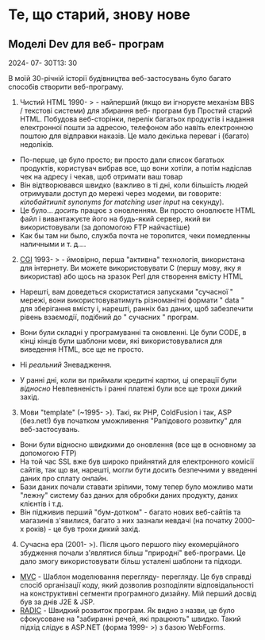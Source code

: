 # Те, що старий, знову нове

## Моделі Dev для веб- програм

<datetime class="hidden">2024- 07- 30T13: 30</datetime>

В моїй 30-річній історії будівництва веб-застосувань було багато способів створити веб-програму.

1. Чистий HTML 1990- > - найперший (якщо ви ігноруєте механізм BBS / текстові системи) для збирання веб- програм був Простий старий HTML. Побудова веб-сторінки, перелік багатьох продуктів і надання електронної пошти за адресою, телефоном або навіть електронною поштою для відправки наказів.
   Це мало декілька переваг і (багато) недоліків.

- По-перше, це було просто; ви просто дали список багатьох продуктів, користувач вибрав все, що вони хотіли, а потім надіслав чек на адресу і чекав, щоб отримати ваш товар
- Він відтворювався швидко (важливо в ті дні, коли більшість людей отримували доступ до мережі через модеми, ви говорите: *кілобайтиunit synonyms for matching user input* на секунду).
- Це було... *досить* працює з оновленням. Ви просто оновлюєте HTML файл і вивантажуєте його на будь-який сервер, який ви використовували (за допомогою FTP найчастіше)
- Как бы там ни было, служба почта не торопится, чеки помедленны наличными и т. д....

2. [CGI](https://webdevelopmenthistory.com/1993-cgi-scripts-and-early-server-side-web-programming/)  1993- > - ймовірно, перша "активна" технологія, використана для інтернету. Ви можете використовувати C (першу мову, яку я використав) або щось на зразок Perl для створення вмісту HTML

- Нарешті, вам доведеться скористатися запусками "сучасної " мережі, вони використовуватимуть різноманітні формати " data " для зберігання вмісту і, нарешті, ранніх баз даних, щоб забезпечити рівень взаємодії, подібний до " сучасних " програм.

- Вони були складні у програмуванні та оновленні. Це були CODE, в кінці кінців були шаблони мови, які використовувалися для виведення HTML, все ще не просто.

- Ні *реальний* Зневадження.

- У ранні дні, коли ви приймали кредитні картки, ці операції були *відносно* Невпевненість і ранні платежі були все ще трохи дикий захід.

3. Мови "template" (~1995- >). Такі, як PHP, ColdFusion і так, ASP (без.net!) був початком уможливення "Рапідового розвитку" для веб-застосувань.

- Вони були відносно швидкими до оновлення (все ще в основному за допомогою FTP)
- На той час SSL вже був широко прийнятий для електронного комісії сайтів, так що ви, нарешті, могли бути досить безпечними у введенні даних про сплату онлайн.
- Бази даних почали ставати зрілими, тому тепер було можливо мати "лежну" систему баз даних для обробки даних продукту, даних клієнтів і т.д.
- Він підживив перший "бум-дотком" - багато нових веб-сайтів та магазинів з'явилися, багато з них зазнали невдачі (на початку 2000-х років) - це був трохи дикий захід.

4. Сучасна ера (2001- >). Після цього першого піку екомерційного збудження почали з'являтися більш "природні" веб-програми. Це дало змогу використовувати більш усталені шаблони та підходи.

- [MVC](https://en.wikipedia.org/wiki/Model%E2%80%93view%E2%80%93controller) - Шаблон моделювання перегляду- перегляду. Це був справді спосіб організації коду, який дозволив розподіляти відповідальності на конструктивні сегменти програмного дизайну. Мій перший досвід був за днів J2E & JSP.
- [RADIC](https://en.wikipedia.org/wiki/Rapid_application_development) - Швидкий розвиток програм. Як видно з назви, це було сфокусоване на "забиранні речей, які працюють" швидко. Такий підхід слідує в ASP.NET (форма 1999- >) з базою WebForms.